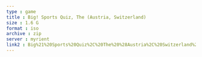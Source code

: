 ```yaml
---
type : game
title : Big! Sports Quiz, The (Austria, Switzerland)
size : 1.6 G
format : iso
archive : zip
server : myrient
link2 : Big%21%20Sports%20Quiz%2C%20The%20%28Austria%2C%20Switzerland%29
---
```

